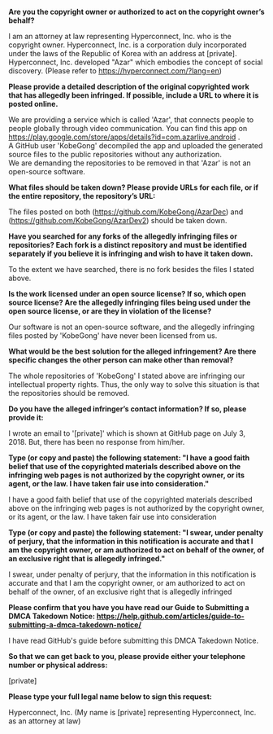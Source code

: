 **Are you the copyright owner or authorized to act on the copyright owner’s behalf?**

I am an attorney at law representing Hyperconnect, Inc. who is the copyright owner. Hyperconnect, Inc. is a corporation duly incorporated under the laws of the Republic of Korea with an address at [private]. Hyperconnect, Inc. developed "Azar" which embodies the concept of social discovery. (Please refer to https://hyperconnect.com/?lang=en)

**Please provide a detailed description of the original copyrighted work that has allegedly been infringed. If possible, include a URL to where it is posted online.**

We are providing a service which is called 'Azar', that connects people to people globally through video communication. You can find this app on https://play.google.com/store/apps/details?id=com.azarlive.android .  
A GitHub user 'KobeGong' decompiled the app and uploaded the generated source files to the public repositories without any authorization.  
We are demanding the repositories to be removed in that 'Azar' is not an open-source software.

**What files should be taken down? Please provide URLs for each file, or if the entire repository, the repository’s URL:**

The files posted on both (https://github.com/KobeGong/AzarDec) and (https://github.com/KobeGong/AzarDev2) should be taken down.

**Have you searched for any forks of the allegedly infringing files or repositories? Each fork is a distinct repository and must be identified separately if you believe it is infringing and wish to have it taken down.**

To the extent we have searched, there is no fork besides the files I stated above.

**Is the work licensed under an open source license? If so, which open source license? Are the allegedly infringing files being used under the open source license, or are they in violation of the license?**

Our software is not an open-source software, and the allegedly infringing files posted by 'KobeGong' have never been licensed from us.

**What would be the best solution for the alleged infringement? Are there specific changes the other person can make other than removal?**

The whole repositories of 'KobeGong' I stated above are infringing our intellectual property rights. Thus, the only way to solve this situation is that the repositories should be removed.

**Do you have the alleged infringer’s contact information? If so, please provide it:**

I wrote an email to '[private]' which is shown at GitHub page on July 3, 2018. But, there has been no response from him/her.

**Type (or copy and paste) the following statement: "I have a good faith belief that use of the copyrighted materials described above on the infringing web pages is not authorized by the copyright owner, or its agent, or the law. I have taken fair use into consideration."**

I have a good faith belief that use of the copyrighted materials described above on the infringing web pages is not authorized by the copyright owner, or its agent, or the law. I have taken fair use into consideration

**Type (or copy and paste) the following statement: "I swear, under penalty of perjury, that the information in this notification is accurate and that I am the copyright owner, or am authorized to act on behalf of the owner, of an exclusive right that is allegedly infringed."**

I swear, under penalty of perjury, that the information in this notification is accurate and that I am the copyright owner, or am authorized to act on behalf of the owner, of an exclusive right that is allegedly infringed

**Please confirm that you have you have read our Guide to Submitting a DMCA Takedown Notice: https://help.github.com/articles/guide-to-submitting-a-dmca-takedown-notice/**

I have read GitHub's guide before submitting this DMCA Takedown Notice.

**So that we can get back to you, please provide either your telephone number or physical address:**

[private]  

**Please type your full legal name below to sign this request:**

Hyperconnect, Inc. (My name is [private] representing Hyperconnect, Inc. as an attorney at law)
